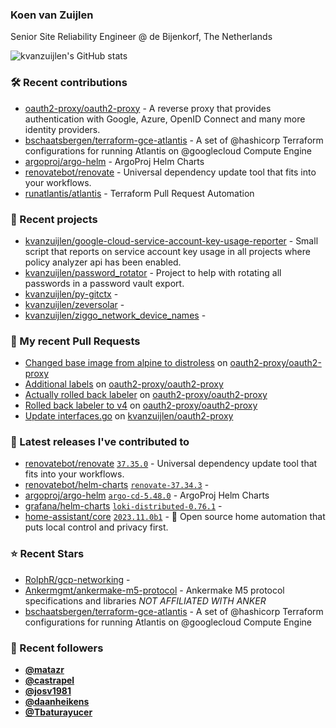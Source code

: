 ### Koen van Zuijlen

Senior Site Reliability Engineer @ de Bijenkorf, The Netherlands

![kvanzuijlen's GitHub stats](https://github-readme-stats.vercel.app/api?username=kvanzuijlen&show=reviews,discussions_started,discussions_answered,prs_merged,prs_merged_percentage&show_icons=true&theme=dark&cache_seconds=86400)

### 🛠️ Recent contributions

- [oauth2-proxy/oauth2-proxy](https://github.com/oauth2-proxy/oauth2-proxy) - A reverse proxy that provides authentication with Google, Azure, OpenID Connect and many more identity providers.
- [bschaatsbergen/terraform-gce-atlantis](https://github.com/bschaatsbergen/terraform-gce-atlantis) - A set of @hashicorp Terraform configurations for running Atlantis on @googlecloud Compute Engine
- [argoproj/argo-helm](https://github.com/argoproj/argo-helm) - ArgoProj Helm Charts
- [renovatebot/renovate](https://github.com/renovatebot/renovate) - Universal dependency update tool that fits into your workflows.
- [runatlantis/atlantis](https://github.com/runatlantis/atlantis) - Terraform Pull Request Automation

### 🌱 Recent projects

- [kvanzuijlen/google-cloud-service-account-key-usage-reporter](https://github.com/kvanzuijlen/google-cloud-service-account-key-usage-reporter) - Small script that reports on service account key usage in all projects where policy analyzer api has been enabled.
- [kvanzuijlen/password_rotator](https://github.com/kvanzuijlen/password_rotator) - Project to help with rotating all passwords in a password vault export.
- [kvanzuijlen/py-gitctx](https://github.com/kvanzuijlen/py-gitctx) - 
- [kvanzuijlen/zeversolar](https://github.com/kvanzuijlen/zeversolar) - 
- [kvanzuijlen/ziggo_network_device_names](https://github.com/kvanzuijlen/ziggo_network_device_names) - 

### 🚧 My recent Pull Requests

- [Changed base image from alpine to distroless](https://github.com/oauth2-proxy/oauth2-proxy/pull/2295) on [oauth2-proxy/oauth2-proxy](https://github.com/oauth2-proxy/oauth2-proxy)
- [Additional labels](https://github.com/oauth2-proxy/oauth2-proxy/pull/2293) on [oauth2-proxy/oauth2-proxy](https://github.com/oauth2-proxy/oauth2-proxy)
- [Actually rolled back labeler](https://github.com/oauth2-proxy/oauth2-proxy/pull/2291) on [oauth2-proxy/oauth2-proxy](https://github.com/oauth2-proxy/oauth2-proxy)
- [Rolled back labeler to v4](https://github.com/oauth2-proxy/oauth2-proxy/pull/2290) on [oauth2-proxy/oauth2-proxy](https://github.com/oauth2-proxy/oauth2-proxy)
- [Update interfaces.go](https://github.com/kvanzuijlen/oauth2-proxy/pull/2) on [kvanzuijlen/oauth2-proxy](https://github.com/kvanzuijlen/oauth2-proxy)

### 🚀 Latest releases I've contributed to

- [renovatebot/renovate](https://github.com/renovatebot/renovate) [`37.35.0`](https://github.com/renovatebot/renovate/releases/tag/37.35.0) - Universal dependency update tool that fits into your workflows.
- [renovatebot/helm-charts](https://github.com/renovatebot/helm-charts) [`renovate-37.34.3`](https://github.com/renovatebot/helm-charts/releases/tag/renovate-37.34.3) - 
- [argoproj/argo-helm](https://github.com/argoproj/argo-helm) [`argo-cd-5.48.0`](https://github.com/argoproj/argo-helm/releases/tag/argo-cd-5.48.0) - ArgoProj Helm Charts
- [grafana/helm-charts](https://github.com/grafana/helm-charts) [`loki-distributed-0.76.1`](https://github.com/grafana/helm-charts/releases/tag/loki-distributed-0.76.1) - 
- [home-assistant/core](https://github.com/home-assistant/core) [`2023.11.0b1`](https://github.com/home-assistant/core/releases/tag/2023.11.0b1) - :house_with_garden: Open source home automation that puts local control and privacy first.

### ⭐ Recent Stars

- [RolphR/gcp-networking](https://github.com/RolphR/gcp-networking) - 
- [Ankermgmt/ankermake-m5-protocol](https://github.com/Ankermgmt/ankermake-m5-protocol) - Ankermake M5 protocol specifications and libraries *NOT AFFILIATED WITH ANKER*
- [bschaatsbergen/terraform-gce-atlantis](https://github.com/bschaatsbergen/terraform-gce-atlantis) - A set of @hashicorp Terraform configurations for running Atlantis on @googlecloud Compute Engine

### 👀 Recent followers

- [**@matazr**](https://github.com/matazr)
- [**@castrapel**](https://github.com/castrapel)
- [**@josv1981**](https://github.com/josv1981)
- [**@daanheikens**](https://github.com/daanheikens)
- [**@Tbaturayucer**](https://github.com/Tbaturayucer)
